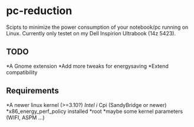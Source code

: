 pc-reduction
============

Scipts to minimize the power consumption of your notebook/pc running on Linux.
Currently only testet on my Dell Inspirion Ultrabook (14z 5423).

TODO
------------
*A Gnome extension
*Add more tweaks for energysaving
*Extend compatibility

Requirements
------------
*A newer linux kernel (>=3.10?)
*Intel i* Cpi (SandyBridge or newer)
*x86_energy_perf_policy installed
*root
*maybe some kernel parameters (WIFI, ASPM ...)

